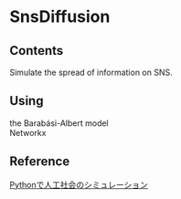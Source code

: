 # SnsDiffusion

## Contents
Simulate the spread of information on SNS.

## Using
the Barabási-Albert model<br>
Networkx

## Reference
[Pythonで人工社会のシミュレーション](https://qiita.com/Keyskey/items/4cf57088841b3db1fb8b)

